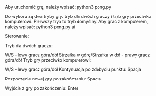 Aby uruchomić grę, należy wpisać: python3 pong.py

Do wyboru są dwa tryby gry: tryb dla dwóch graczy i tryb gry przeciwko komputerowi. Pierwszy tryb to tryb domyślny. Aby grać z komputerem, należy wpisać: python3 pong.py ai

Sterowanie:

Tryb dla dwóch graczy:

W/S - lewy gracz góra/dół
Strzałka w górę/Strzałka w dół - prawy gracz góra/dół
Tryb gry przeciwko komputerowi:

W/S - lewy gracz góra/dół
Kontynuacja po zdobyciu punktu: Spacja

Rozpoczęcie nowej gry po zakończeniu: Spacja

Wyjście z gry po zakończeniu: Enter
